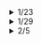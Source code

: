 <details> 
<summary>1/23</summary>

### 공통 문제

- [거리두기 확인하기](https://programmers.co.kr/learn/courses/30/lessons/81302) : O
- [N-Qeen](https://programmers.co.kr/learn/courses/30/lessons/12952) : 미완료
- [문자열 압축](https://programmers.co.kr/learn/courses/30/lessons/60057) : O

### 개인 문제
  
</details>
<details> 

<summary>1/29</summary>
  
### 공통 문제

- [더 맵게](https://programmers.co.kr/learn/courses/30/lessons/42626) : O
- [수식 최대화](https://programmers.co.kr/learn/courses/30/lessons/67257) : O
- [조이스틱](https://programmers.co.kr/learn/courses/30/lessons/42860) : 7개 테스트 통과 X

### 개인 문제
  
- [순위검색](https://programmers.co.kr/learn/courses/30/lessons/72412) : 효율성테스트 통과X

</details>
<details> 

<summary>2/5</summary>
  
### 공통 문제

- [프린터](https://programmers.co.kr/learn/courses/30/lessons/42587) : O
- [주차요금계산](https://programmers.co.kr/learn/courses/30/lessons/92341) : O
- [House Rob II](https://leetcode.com/problems/house-robber-ii/) : 통과 X

### 개인 문제
  

</details>
